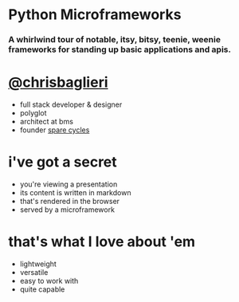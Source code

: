 <!SLIDE>

# Python Microframeworks
### A whirlwind tour of notable, itsy, bitsy, teenie, weenie frameworks for standing up basic applications and apis.

<!SLIDE bullets transition=fade>

# [@chrisbaglieri](http://twitter.com/chrisbaglieri)

* full stack developer & designer
* polyglot
* architect at bms
* founder [spare cycles](http://findsparecycles.com/)

<!SLIDE bullets incremental transition=fade>

# i've got a secret

* you're viewing a presentation
* its content is written in markdown
* that's rendered in the browser
* served by a microframework

<!SLIDE bullets transition=fade>

# that's what I love about 'em

* lightweight
* versatile
* easy to work with
* quite capable